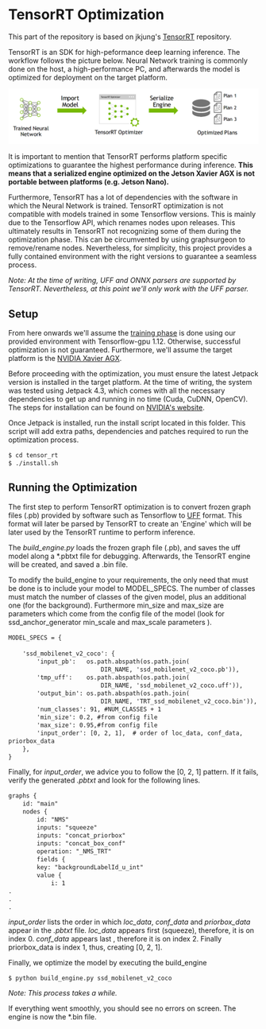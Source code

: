 TensorRT Optimization
====================================

This part of the repository is based on jkjung's [TensorRT](https://github.com/jkjung-avt/tensorrt_demos) repository.

TensorRT is an SDK for high-peformance deep learning inference. The workflow follows the picture below. Neural Network training is commonly done on the host, a high-performance PC, and afterwards the model is optimized for deployment on the target platform.



![TensorRT_workflow](docs/tensor_rt_workflow.jpeg)



It is important to mention that TensorRT performs platform specific optimizations to guarantee the highest performance during inference. **This means that a serialized engine optimized on the Jetson Xavier AGX is not portable between platforms (e.g. Jetson Nano).** 

Furthermore, TensorRT has a lot of dependencies with the software in which the Neural Network is trained. TensorRT optimization is not compatible with models trained in some Tensorflow versions. This is mainly due to the Tensorflow API, which renames nodes upon releases. This ultimately results in TensorRT not recognizing some of them during the optimization phase. This can be circumvented by using graphsurgeon to remove/rename nodes. Nevertheless, for simplicity, this project provides a fully contained environment with the right versions to guarantee a seamless process.

*Note: At the time of writing, UFF and ONNX parsers are supported by TensorRT. Nevertheless, at this point we'll only work with the UFF parser.*

## Setup

From here onwards we'll assume the [training phase](../tensorflow_training) is done using our provided environment with Tensorflow-gpu 1.12. Otherwise, successful optimization is not guaranteed. Furthermore, we'll assume the target platform is the [NVIDIA Xavier AGX](https://developer.nvidia.com/embedded/jetson-agx-xavier-developer-kit). 

Before proceeding with the optimization, you must ensure the latest Jetpack version is installed in the target platform. At the time of writing, the system was tested using Jetpack 4.3, which comes with all the necessary dependencies to get up and running in no time (Cuda, CuDNN, OpenCV). The steps for installation can be found on [NVIDIA's website](https://developer.nvidia.com/embedded/jetpack).

Once Jetpack is installed, run the install script located in this folder. This script will add extra paths, dependencies and patches required to run the optimization process.

```
$ cd tensor_rt
$ ./install.sh
```



## Running the Optimization

The first step to perform TensorRT optimization is to convert frozen graph files (.pb) provided by software such as Tensorflow to [UFF](https://docs.nvidia.com/deeplearning/sdk/tensorrt-api/python_api/uff/uff.html) format. This format will later be parsed by TensorRT  to create an 'Engine' which will be later used by the TensorRT runtime to perform inference.

The *build_engine.py* loads the frozen graph file (.pb), and saves the uff model along a *.pbtxt file for debugging. Afterwards, the TensorRT engine will be created, and saved a .bin file. 

To modify the build_engine to your requirements, the only need that must be done is to include your model to MODEL_SPECS. The number of classes must match the number of classes of the given model, plus an additional one (for the background). Furthermore min_size and max_size are parameters which come from the config file of the model (look for ssd_anchor_generator min_scale and max_scale parameters ). 

```
MODEL_SPECS = {

    'ssd_mobilenet_v2_coco': {
        'input_pb':   os.path.abspath(os.path.join(
                          DIR_NAME, 'ssd_mobilenet_v2_coco.pb')),
        'tmp_uff':    os.path.abspath(os.path.join(
                          DIR_NAME, 'ssd_mobilenet_v2_coco.uff')),
        'output_bin': os.path.abspath(os.path.join(
                          DIR_NAME, 'TRT_ssd_mobilenet_v2_coco.bin')),
        'num_classes': 91, #NUM_CLASSES + 1
        'min_size': 0.2, #from config file
        'max_size': 0.95,#from config file
        'input_order': [0, 2, 1],  # order of loc_data, conf_data, priorbox_data
    },
}
```



Finally, for *input_order*, we advice you to follow the [0, 2, 1] pattern. If it fails, verify the generated *.pbtxt* and look for the following lines. 

```
graphs {
	id: "main"
	nodes {
		id: "NMS"
		inputs: "squeeze"
		inputs: "concat_priorbox"
		inputs: "concat_box_conf"
		operation: "_NMS_TRT"
		fields {
		key: "backgroundLabelId_u_int"
		value {
			i: 1
.
.
.
```

*input_order* lists the order in which *loc_data*, *conf_data* and *priorbox_data* appear in the *.pbtxt* file. *loc_data* appears first (squeeze), therefore, it is on index 0. *conf_data* appears last , therefore it is on index 2. Finally priorbox_data is index 1, thus, creating [0, 2, 1].



Finally, we optimize the model by executing the build_engine

```
$ python build_engine.py ssd_mobilenet_v2_coco
```

*Note: This process takes a while.*

If everything went smoothly, you should see no errors on screen. The engine is now the *.bin file.